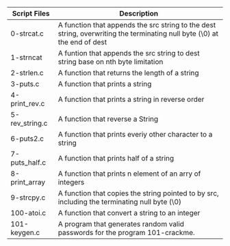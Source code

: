 
| Script Files | Description |
| ----------- | ----------- |
| 0-strcat.c |A function that appends the src string to the dest string, overwriting the terminating null byte (\0) at the end of dest |
| 1-strncat | A funtion that appends the src string to dest string base on nth byte limitation |
| 2-strlen.c | A function that returns the length of a string |
| 3-puts.c | A function that prints a string |
| 4-print_rev.c | A function that prints a string in reverse order |
| 5-rev_string.c | A function that reverse a String |
| 6-puts2.c | A function that prints everiy other character to a string |
| 7-puts_half.c | A function that prints half of a string |
|8-print_array | A function that prints n element of an arry of integers |
|9-strcpy.c | A function that copies the string pointed to by src, including the terminating null byte (\0) |
| 100-atoi.c | A function that convert a string to an integer |
| 101-keygen.c |A program that generates random valid passwords for the program 101-crackme.
